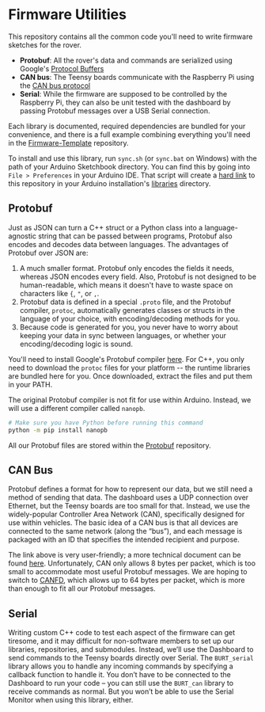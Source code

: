 # Firmware Utilities

This repository contains all the common code you'll need to write firmware sketches for the rover. 

- **Protobuf**: All the rover's data and commands are serialized using Google's [Protocol Buffers](https://protobuf.dev/)
- **CAN bus**: The Teensy boards communicate with the Raspberry Pi using the [CAN bus protocol](https://www.csselectronics.com/pages/can-bus-simple-intro-tutorial)
- **Serial**: While the firmware are supposed to be controlled by the Raspberry Pi, they can also be unit tested with the dashboard by passing Protobuf messages over a USB Serial connection.

Each library is documented, required dependencies are bundled for your convenience, and there is a full example combining everything you'll need in the [Firmware-Template](https://github.com/BinghamtonRover/Firmware-Template) repository.

To install and use this library, run `sync.sh` (or `sync.bat` on Windows) with the path of your Arduino Sketchbook directory. You can find this by going into `File > Preferences` in your Arduino IDE. That script will create a [hard link](https://stackoverflow.com/q/185899/9392211) to this repository in your Arduino installation's [libraries](https://docs.arduino.cc/software/ide-v1/tutorials/installing-libraries#manual-installation) directory. 

## Protobuf 

Just as JSON can turn a C++ struct or a Python class into a language-agnostic string that can be passed between programs, Protobuf also encodes and decodes data between languages. The advantages of Protobuf over JSON are: 

1. A much smaller format. Protobuf only encodes the fields it needs, whereas JSON encodes every field. Also, Protobuf is not designed to be human-readable, which means it doesn't have to waste space on characters like `{`, `"`, or `,`.
2. Protobuf data is defined in a special `.proto` file, and the Protobuf compiler, `protoc`, automatically generates classes or structs in the language of your choice, with encoding/decoding methods for you. 
3. Because code is generated for you, you never have to worry about keeping your data in sync between languages, or whether your encoding/decoding logic is sound. 

You'll need to install Google's Protobuf compiler [here](https://github.com/protocolbuffers/protobuf/releases/latest). For C++, you only need to download the `protoc` files for your platform -- the runtime libraries are bundled here for you. Once downloaded, extract the files and put them in your PATH.

The original Protobuf compiler is not fit for use within Arduino. Instead, we will use a different compiler called `nanopb`.

```bash
# Make sure you have Python before running this command
python -m pip install nanopb
```

All our Protobuf files are stored within the [Protobuf](https://github.com/BinghamtonRover/Protobuf) repository.

## CAN Bus

Protobuf defines a format for how to represent our data, but we still need a method of sending that data. The dashboard uses a UDP connection over Ethernet, but the Teensy boards are too small for that. Instead, we use the widely-popular Controller Area Network (CAN), specifically designed for use within vehicles. The basic idea of a CAN bus is that all devices are connected to the same network (along the “bus”), and each message is packaged with an ID that specifies the intended recipient and purpose. 

The link above is very user-friendly; a more technical document can be found [here](https://www.ti.com/lit/an/sloa101b/sloa101b.pdf). Unfortunately, CAN only allows 8 bytes per packet, which is too small to accommodate most useful Protobuf messages. We are hoping to switch to [CANFD](https://www.csselectronics.com/pages/can-fd-flexible-data-rate-intro), which allows up to 64 bytes per packet, which is more than enough to fit all our Protobuf messages.

## Serial

Writing custom C++ code to test each aspect of the firmware can get tiresome, and it may difficult for non-software members to set up our libraries, repositories, and submodules. Instead, we’ll use the Dashboard to send commands to the Teensy boards directly over Serial. The `BURT_serial` library allows you to handle any incoming commands by specifying a callback function to handle it. You don’t have to be connected to the Dashboard to run your code – you can still use the `BURT_can` library to receive commands as normal. But you won’t be able to use the Serial Monitor when using this library, either. 
